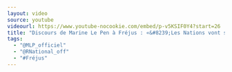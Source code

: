```yaml
---
layout: video
source: youtube
videourl: https://www.youtube-nocookie.com/embed/p-v5KSIF0Y4?start=26
title: "Discours de Marine Le Pen à Fréjus : «&#8239;Les Nations vont sauver l'Europe&#8239;»"
tags:
  - "@MLP_officiel"
  - "@RNational_off"
  - "#Fréjus"
---
```


